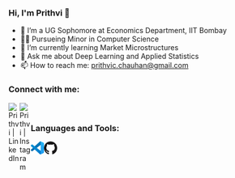 ### Hi, I'm Prithvi 👋

- 🔭 I’m a UG Sophomore at Economics Department, IIT Bombay
- 👨‍💻 Pursueing Minor in Computer Science
- 🌱 I’m currently learning Market Microstructures
- 💬 Ask me about Deep Learning and Applied Statistics
- 📫 How to reach me: prithvic.chauhan@gmail.com

### Connect with me:

[<img align="left" alt="Prithvi | LinkedIn" width="22px" src="https://cdn.jsdelivr.net/npm/simple-icons@v3/icons/linkedin.svg" />](https://www.linkedin.com/in/prithvic-chauhan/)
[<img align="left" alt="Prithvi | Instagram" width="22px" src="https://cdn.jsdelivr.net/npm/simple-icons@3.4.0/icons/instagram.svg" />](https://instagram.com/prithvichauhan732?igshid=YmMyMTA2M2Y=)

<br />

### Languages and Tools:

<img align="left" alt="Visual Studio Code" width="26px" src="https://raw.githubusercontent.com/github/explore/80688e429a7d4ef2fca1e82350fe8e3517d3494d/topics/visual-studio-code/visual-studio-code.png" />
<img align="left" alt="GitHub" width="26px" src="https://raw.githubusercontent.com/github/explore/78df643247d429f6cc873026c0622819ad797942/topics/github/github.png" />
<br />
<br />
